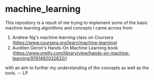 # machine_learning
This repository is a result of me trying to implement some of the basic machine learning algorithms 
and concepts I came across from

1) Andrew Ng's machine learning class on Coursera (https://www.coursera.org/learn/machine-learning)
2) Aurélien Geron's Hands-On Machine Learning book (https://www.oreilly.com/library/view/hands-on-machine-learning/9781492032632/)

with an aim to further my understanding of the concepts as well as the tools.
-- LP
